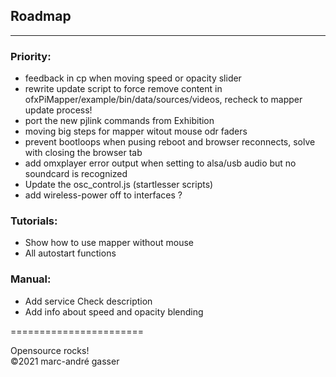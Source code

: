 ## Roadmap
**********

### Priority:

- feedback in cp when moving speed or opacity slider <br />
- rewrite update script to force remove content in ofxPiMapper/example/bin/data/sources/videos, recheck to mapper update process! <br />
- port the new pjlink commands from Exhibition <br />
- moving big steps for mapper witout mouse odr faders <br />
- prevent bootloops when pusing reboot and browser reconnects, solve with closing the browser tab <br />
- add omxplayer error output when setting to alsa/usb audio but no soundcard is recognized <br />
- Update the osc_control.js (startlesser scripts) <br />
- add wireless-power off to interfaces ? <br />

### Tutorials: <br />

- Show how to use mapper without mouse  <br />
- All autostart functions  <br />

### Manual: <br />

- Add service Check description <br />
- Add info about speed and opacity blending <br />

=======================<br />

Opensource rocks! <br />
©2021 marc-andré gasser

